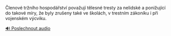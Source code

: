 
Členové tržního hospodářství považují tělesné tresty za nelidské a ponižující do takové míry, že byly zrušeny také ve školách, v trestním zákoníku i při vojenském výcviku.

[🔊 Poslechnout audio](/data/7-paragraphs/audio/chapter_115/para_009-lenov-trnho-hospodstv-povauj-tlesn-tres.mp3)
